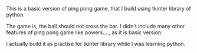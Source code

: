 This is a basic version of ping pong game, that I build using tkinter library of python.

The game is, the ball should not cross the bar. I didn't include many other features of ping pong game like powers...., as it is basic version.

I actually build it as practise for tkinter library while I was learning python.
